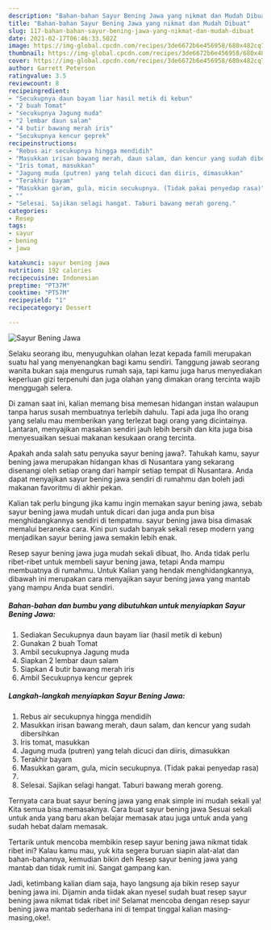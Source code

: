 ```yaml
---
description: "Bahan-bahan Sayur Bening Jawa yang nikmat dan Mudah Dibuat"
title: "Bahan-bahan Sayur Bening Jawa yang nikmat dan Mudah Dibuat"
slug: 117-bahan-bahan-sayur-bening-jawa-yang-nikmat-dan-mudah-dibuat
date: 2021-02-17T06:46:33.502Z
image: https://img-global.cpcdn.com/recipes/3de6672b6e456958/680x482cq70/sayur-bening-jawa-foto-resep-utama.jpg
thumbnail: https://img-global.cpcdn.com/recipes/3de6672b6e456958/680x482cq70/sayur-bening-jawa-foto-resep-utama.jpg
cover: https://img-global.cpcdn.com/recipes/3de6672b6e456958/680x482cq70/sayur-bening-jawa-foto-resep-utama.jpg
author: Garrett Peterson
ratingvalue: 3.5
reviewcount: 8
recipeingredient:
- "Secukupnya daun bayam liar hasil metik di kebun"
- "2 buah Tomat"
- "secukupnya Jagung muda"
- "2 lembar daun salam"
- "4 butir bawang merah iris"
- "Secukupnya kencur geprek"
recipeinstructions:
- "Rebus air secukupnya hingga mendidih"
- "Masukkan irisan bawang merah, daun salam, dan kencur yang sudah dibersihkan"
- "Iris tomat, masukkan"
- "Jagung muda (putren) yang telah dicuci dan diiris, dimasukkan"
- "Terakhir bayam"
- "Masukkan garam, gula, micin secukupnya. (Tidak pakai penyedap rasa)"
- ""
- "Selesai. Sajikan selagi hangat. Taburi bawang merah goreng."
categories:
- Resep
tags:
- sayur
- bening
- jawa

katakunci: sayur bening jawa 
nutrition: 192 calories
recipecuisine: Indonesian
preptime: "PT37M"
cooktime: "PT57M"
recipeyield: "1"
recipecategory: Dessert

---
```



![Sayur Bening Jawa](https://img-global.cpcdn.com/recipes/3de6672b6e456958/680x482cq70/sayur-bening-jawa-foto-resep-utama.jpg)

Selaku seorang ibu, menyuguhkan olahan lezat kepada famili merupakan suatu hal yang menyenangkan bagi kamu sendiri. Tanggung jawab seorang  wanita bukan saja mengurus rumah saja, tapi kamu juga harus menyediakan keperluan gizi terpenuhi dan juga olahan yang dimakan orang tercinta wajib menggugah selera.

Di zaman  saat ini, kalian memang bisa memesan hidangan instan walaupun tanpa harus susah membuatnya terlebih dahulu. Tapi ada juga lho orang yang selalu mau memberikan yang terlezat bagi orang yang dicintainya. Lantaran, menyajikan masakan sendiri jauh lebih bersih dan kita juga bisa menyesuaikan sesuai makanan kesukaan orang tercinta. 



Apakah anda salah satu penyuka sayur bening jawa?. Tahukah kamu, sayur bening jawa merupakan hidangan khas di Nusantara yang sekarang disenangi oleh setiap orang dari hampir setiap tempat di Nusantara. Anda dapat menyajikan sayur bening jawa sendiri di rumahmu dan boleh jadi makanan favoritmu di akhir pekan.

Kalian tak perlu bingung jika kamu ingin memakan sayur bening jawa, sebab sayur bening jawa mudah untuk dicari dan juga anda pun bisa menghidangkannya sendiri di tempatmu. sayur bening jawa bisa dimasak memalui beraneka cara. Kini pun sudah banyak sekali resep modern yang menjadikan sayur bening jawa semakin lebih enak.

Resep sayur bening jawa juga mudah sekali dibuat, lho. Anda tidak perlu ribet-ribet untuk membeli sayur bening jawa, tetapi Anda mampu membuatnya di rumahmu. Untuk Kalian yang hendak menghidangkannya, dibawah ini merupakan cara menyajikan sayur bening jawa yang mantab yang mampu Anda buat sendiri.

<!--inarticleads1-->

##### Bahan-bahan dan bumbu yang dibutuhkan untuk menyiapkan Sayur Bening Jawa:

1. Sediakan Secukupnya daun bayam liar (hasil metik di kebun)
1. Gunakan 2 buah Tomat
1. Ambil secukupnya Jagung muda
1. Siapkan 2 lembar daun salam
1. Siapkan 4 butir bawang merah iris
1. Ambil Secukupnya kencur geprek




<!--inarticleads2-->

##### Langkah-langkah menyiapkan Sayur Bening Jawa:

1. Rebus air secukupnya hingga mendidih
1. Masukkan irisan bawang merah, daun salam, dan kencur yang sudah dibersihkan
1. Iris tomat, masukkan
1. Jagung muda (putren) yang telah dicuci dan diiris, dimasukkan
1. Terakhir bayam
1. Masukkan garam, gula, micin secukupnya. (Tidak pakai penyedap rasa)
1. 
1. Selesai. Sajikan selagi hangat. Taburi bawang merah goreng.




Ternyata cara buat sayur bening jawa yang enak simple ini mudah sekali ya! Kita semua bisa memasaknya. Cara buat sayur bening jawa Sesuai sekali untuk anda yang baru akan belajar memasak atau juga untuk anda yang sudah hebat dalam memasak.

Tertarik untuk mencoba membikin resep sayur bening jawa nikmat tidak ribet ini? Kalau kamu mau, yuk kita segera buruan siapin alat-alat dan bahan-bahannya, kemudian bikin deh Resep sayur bening jawa yang mantab dan tidak rumit ini. Sangat gampang kan. 

Jadi, ketimbang kalian diam saja, hayo langsung aja bikin resep sayur bening jawa ini. Dijamin anda tiidak akan nyesel sudah buat resep sayur bening jawa nikmat tidak ribet ini! Selamat mencoba dengan resep sayur bening jawa mantab sederhana ini di tempat tinggal kalian masing-masing,oke!.

